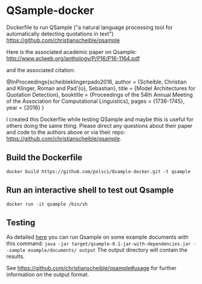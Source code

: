 # QSample-docker

Dockerfile to run QSample ("a natural language processing tool for automatically detecting quotations in text") https://github.com/christianscheible/qsample  

Here is the associated academic paper on Qsample:  
http://www.aclweb.org/anthology/P/P16/P16-1164.pdf

and the associated citation:

  @InProceedings{scheibleklingerpado2016,
    author    = {Scheible, Christian and Klinger, Roman and Pad\'{o}, Sebastian},
    title     = {Model Architectures for Quotation Detection},
    booktitle = {Proceedings of the 54th Annual Meeting of the Association for Computational Linguistics},
    pages     = {1736-1745},
    year      = {2016}
  }

I created this Dockerfile while testing QSample and maybe this is useful for others doing the same thing. Please direct any questions about their paper and code to the authors above or via their repo: https://github.com/christianscheible/qsample.

## Build the Dockerfile

`docker build https://github.com/polsci/Qsample-docker.git -t qsample`

## Run an interactive shell to test out Qsample

`docker run -it qsample /bin/sh`

## Testing

As detailed [here](https://github.com/christianscheible/qsample) you can run Qsample on some example documents with this command:
`java -jar target/qsample-0.1-jar-with-dependencies.jar --sample example/documents/ output`
The output directory will contain the results.

See https://github.com/christianscheible/qsample#usage for further information on the output format.
